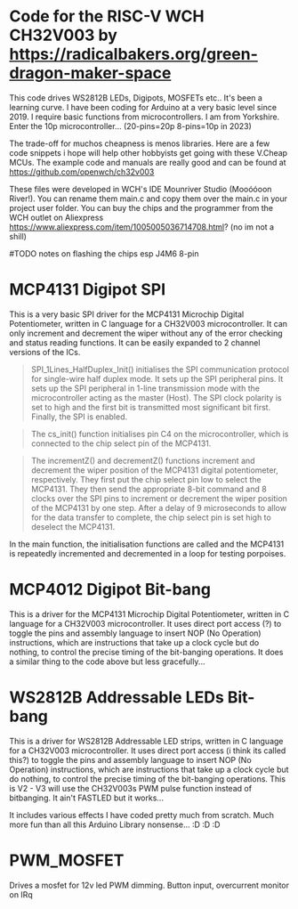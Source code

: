 # Code for the RISC-V WCH CH32V003 by https://radicalbakers.org/green-dragon-maker-space

This code drives WS2812B LEDs, Digipots, MOSFETs etc.. It's been a learning curve. I have been coding for Arduino at a very basic level since 2019. I require basic functions from microcontrollers. I am from Yorkshire. Enter the 10p microcontroller... (20-pins=20p 8-pins=10p in 2023)

The trade-off for muchos cheapness is menos libraries. Here are a few code snippets i hope will help other hobbyists get going with these V.Cheap MCUs.
The example code and manuals are really good and can be found at https://github.com/openwch/ch32v003

These files were developed in WCH's IDE Mounriver Studio (Mooóóoon River!). You can rename them main.c and copy them over the main.c in your project user folder.
You can buy the chips and the programmer from the WCH outlet on Aliexpress https://www.aliexpress.com/item/1005005036714708.html? (no im not a shill)

#TODO notes on flashing the chips esp J4M6 8-pin

# MCP4131 Digipot SPI

This is a very basic SPI driver for the MCP4131 Microchip Digital Potentiometer, written in C language for a CH32V003 microcontroller. It can only increment and decrement the wiper without any of the error checking and status reading functions. It can be easily expanded to 2 channel versions of the ICs.

>SPI_1Lines_HalfDuplex_Init() initialises the SPI communication protocol for single-wire half duplex mode. It sets up the SPI peripheral pins. It sets up the SPI peripheral in 1-line transmission mode with the microcontroller acting as the master (Host). The SPI clock polarity is set to high and the first bit is transmitted most significant bit first. Finally, the SPI is enabled.

>The cs_init() function initialises pin C4 on the microcontroller, which is connected to the chip select pin of the MCP4131.

>The incrementZ() and decrementZ() functions increment and decrement the wiper position of the MCP4131 digital potentiometer, respectively. They first put the chip select pin low to select the MCP4131. They then send the appropriate 8-bit command and 8 clocks over the SPI pins to increment or decrement the wiper position of the MCP4131 by one step. After a delay of 9 microseconds to allow for the data transfer to complete, the chip select pin is set high to deselect the MCP4131.

In the main function, the initialisation functions are called and the MCP4131 is repeatedly incremented and decremented in a loop for testing porpoises.

# MCP4012 Digipot Bit-bang

This is a driver for the MCP4131 Microchip Digital Potentiometer, written in C language for a CH32V003 microcontroller. It uses direct port access (?) to toggle the pins and assembly language to insert NOP (No Operation) instructions, which are instructions that take up a clock cycle but do nothing, to control the precise timing of the bit-banging operations. It does a similar thing to the code above but less gracefully...

# WS2812B Addressable LEDs Bit-bang

This is a driver for WS2812B Addressable LED strips, written in C language for a CH32V003 microcontroller. It uses direct port access (i think its called this?) to toggle the pins and assembly language to insert NOP (No Operation) instructions, which are instructions that take up a clock cycle but do nothing, to control the precise timing of the bit-banging operations. This is V2 - V3 will use the CH32V003s PWM pulse function instead of bitbanging. It ain't FASTLED but it works...

It includes various effects I have coded pretty much from scratch. Much more fun than all this Arduino Library nonsense... :D :D :D

# PWM_MOSFET

Drives a mosfet for 12v led PWM dimming. Button input, overcurrent monitor on IRq



